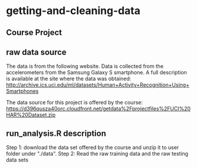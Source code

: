# getting-and-cleaning-data
## Course Project
## raw data source
   The data is from the following website. Data is collected from the accelerometers from the Samsung Galaxy S smartphone. A full description is available at the site where the data was obtained:   http://archive.ics.uci.edu/ml/datasets/Human+Activity+Recognition+Using+Smartphones

The data source for this project is offered by the course: https://d396qusza40orc.cloudfront.net/getdata%2Fprojectfiles%2FUCI%20HAR%20Dataset.zip

## run_analysis.R description
Step 1: download the data set offered by the course and unzip it to user folder under "./data".
Step 2:  Read the raw training data and the raw testing data sets 
